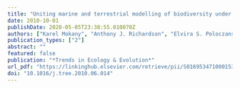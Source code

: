 ```yaml
---
title: "Uniting marine and terrestrial modelling of biodiversity under climate change"
date: 2010-10-01
publishDate: 2020-05-05T23:38:55.010070Z
authors: ["Karel Mokany", "Anthony J. Richardson", "Elvira S. Poloczanska", "Simon Ferrier"]
publication_types: ["2"]
abstract: ""
featured: false
publication: "*Trends in Ecology & Evolution*"
url_pdf: "https://linkinghub.elsevier.com/retrieve/pii/S0169534710001539"
doi: "10.1016/j.tree.2010.06.014"
---
```


